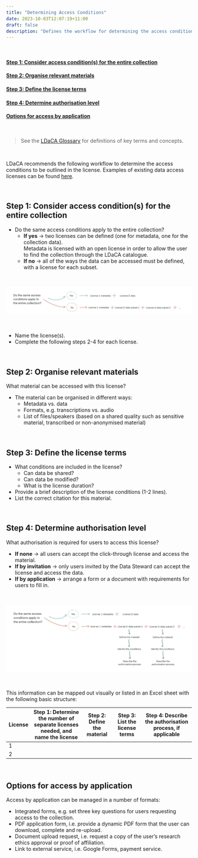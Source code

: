 ```yaml
---
title: "Determining Access Conditions"
date: 2023-10-03T12:07:19+11:00
draft: false
description: "Defines the workflow for determining the access conditions for a data collection, to be outlined in the license."
---
```


<br>

#### [Step 1: Consider access condition(s) for the entire collection](#step-1-consider-access-conditions-for-the-entire-collection)

#### [Step 2: Organise relevant materials](#step-2-organise-relevant-materials)

#### [Step 3: Define the license terms](#step-3-define-the-license-terms)

#### [Step 4: Determine authorisation level](#step-4-determine-authorisation-level)

#### [Options for access by application](#options-for-access-by-application)

<br>

> See the [LDaCA Glossary](https://docs.ldaca.edu.au/other-resources/glossary/) for definitions of key terms and concepts.

<br>

LDaCA recommends the following workflow to determine the access conditions to be outlined in the license. Examples of existing data access licenses can be found [here](/licenses/).

<br>

## Step 1: Consider access condition(s) for the entire collection

- Do the same access conditions apply to the entire collection?
  - **If yes** → two licenses can be defined (one for metadata, one for the collection data).<br>
    Metadata is licensed with an open license in order to allow the user to find the collection through the LDaCA catalogue.
  - **If no** → all of the ways the data can be accessed must be defined, with a license for each subset.

<br>

![Access Conditions Flowchart 1](access-conditions-flow-0.png)

<br>

- Name the license(s).
- Complete the following steps 2-4 for each license.

<br>

## Step 2: Organise relevant materials

What material can be accessed with this license?

- The material can be organised in different ways:
  - Metadata vs. data
  - Formats, e.g. transcriptions vs. audio
  - List of files/speakers (based on a shared quality such as sensitive material, transcribed or non-anonymised material)

<br>

## Step 3: Define the license terms

- What conditions are included in the license?
  - Can data be shared?
  - Can data be modified?
  - What is the license duration?
- Provide a brief description of the license conditions (1-2 lines).
- List the correct citation for this material.

<br>

## Step 4: Determine authorisation level

What authorisation is required for users to access this license?

- **If none** → all users can accept the click-through license and access the material.
- **If by invitation** → only users invited by the Data Steward can accept the license and access the data.
- **If by application** → arrange a form or a document with requirements for users to fill in.

<br>

![Access Conditions Flowchart 2](access-conditions-flow-1.png)

<br>

This information can be mapped out visually or listed in an Excel sheet with the following basic structure:

| License | Step 1: Determine the number of separate licenses needed, and name the license | Step 2: Define the material | Step 3: List the license terms | Step 4: Describe the authorisation process, if applicable |
| ------- | ------------------------------------------------------------------------------ | --------------------------- | ------------------------------ | --------------------------------------------------------- |
| 1       |                                                                                |                             |                                |
| 2       |                                                                                |                             |                                |

<br>

## Options for access by application

Access by application can be managed in a number of formats:

- Integrated forms, e.g. set three key questions for users requesting access to the collection.
- PDF application form, i.e. provide a dynamic PDF form that the user can download, complete and re-upload.
- Document upload request, i.e. request a copy of the user’s research ethics approval or proof of affiliation.
- Link to external service, i.e. Google Forms, payment service.

<br>
